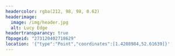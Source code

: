 ```yaml
---
headercolor: rgba(212, 98, 98, 0.62)
headerimage:
  image: /img/header.jpg
  alt: Lucy Edge
headertransparancy: true
fbpageid: "273120402718629"
location: '{"type":"Point","coordinates":[1.4208984,52.61639]}'
---
```

